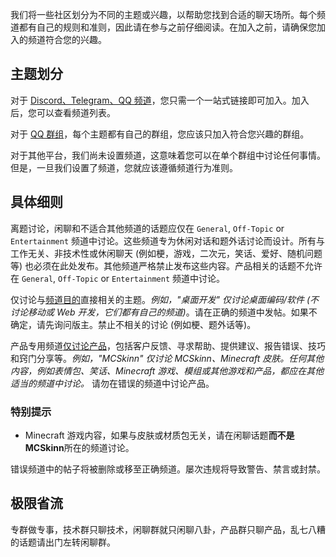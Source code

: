 我们将一些社区划分为不同的主题或兴趣，以帮助您找到合适的聊天场所。每个频道都有自己的规则和准则，因此请在参与之前仔细阅读。在加入之前，请确保您加入的频道符合您的兴趣。

## 主题划分

对于 <u>Discord、Telegram、QQ 频道</u>，您只需一个一站式链接即可加入。加入后，您可以查看频道列表。

对于 <u>QQ 群组</u>，每个主题都有自己的群组，您应该只加入符合您兴趣的群组。

对于其他平台，我们尚未设置频道，这意味着您可以在单个群组中讨论任何事情。但是，一旦我们设置了频道，您就应该遵循频道行为准则。

## 具体细则

离题讨论，闲聊和不适合其他频道的话题应仅在 `General`, `Off-Topic` or `Entertainment` 频道中讨论。这些频道专为休闲对话和题外话讨论而设计。所有与工作无关、非技术性或休闲聊天 (例如梗，游戏，二次元，笑话、爱好、随机问题等) 也必须在此处发布。其他频道严格禁止发布这些内容。产品相关的话题不允许在 `General`, `Off-Topic` or `Entertainment` 频道中讨论。

仅讨论与<u>频道目的</u>直接相关的主题。*例如，"桌面开发" 仅讨论桌面编码/软件 (不讨论移动或 Web 开发，它们都有自己的频道)*。请在正确的频道中发帖。如果不确定，请先询问版主。禁止不相关的讨论 (例如梗、题外话等)。

产品专用频道<u>仅讨论产品</u>，包括客户反馈、寻求帮助、提供建议、报告错误、技巧和窍门分享等。*例如，"MCSkinn" 仅讨论 MCSkinn、Minecraft 皮肤。任何其他内容，例如表情包、笑话、Minecraft 游戏、模组或其他游戏和产品，都应在其他适当的频道中讨论。* 请勿在错误的频道中讨论产品。

### 特别提示

- Minecraft 游戏内容，如果与皮肤或材质包无关，请在闲聊话题**而不是 MCSkinn**所在的频道讨论。

错误频道中的帖子将被删除或移至正确频道。屡次违规将导致警告、禁言或封禁。


## 极限省流

专群做专事，技术群只聊技术，闲聊群就只闲聊八卦，产品群只聊产品，乱七八糟的话题请出门左转闲聊群。